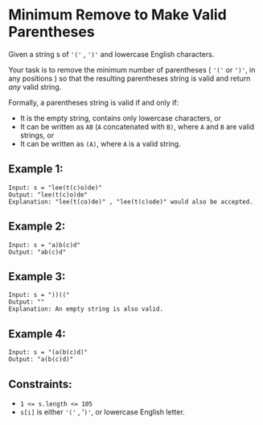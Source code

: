 # Minimum Remove to Make Valid Parentheses

Given a string s of `'('` , `')'` and lowercase English characters.

Your task is to remove the minimum number of parentheses ( `'('` or `')'`, in any positions ) so that the resulting parentheses string is valid and return *any* valid string.

Formally, a parentheses string is valid if and only if:

- It is the empty string, contains only lowercase characters, or
- It can be written as `AB` (`A` concatenated with `B)`, where `A` and `B` are valid strings, or
- It can be written as `(A)`, where `A` is a valid string.
 

## Example 1:

```
Input: s = "lee(t(c)o)de)"
Output: "lee(t(c)o)de"
Explanation: "lee(t(co)de)" , "lee(t(c)ode)" would also be accepted.
```

## Example 2:

```
Input: s = "a)b(c)d"
Output: "ab(c)d"
```

## Example 3:

```
Input: s = "))(("
Output: ""
Explanation: An empty string is also valid.
```

## Example 4:

```
Input: s = "(a(b(c)d)"
Output: "a(b(c)d)"
```

## Constraints:

- `1 <= s.length <= 105`
- `s[i]` is either `'('` , '`)'`, or lowercase English letter.